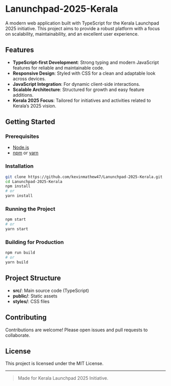 # Lanunchpad-2025-Kerala

A modern web application built with TypeScript for the Kerala Launchpad 2025 initiative. This project aims to provide a robust platform with a focus on scalability, maintainability, and an excellent user experience.

## Features

- **TypeScript-first Development**: Strong typing and modern JavaScript features for reliable and maintainable code.
- **Responsive Design**: Styled with CSS for a clean and adaptable look across devices.
- **JavaScript Integration**: For dynamic client-side interactions.
- **Scalable Architecture**: Structured for growth and easy feature additions.
- **Kerala 2025 Focus**: Tailored for initiatives and activities related to Kerala’s 2025 vision.

## Getting Started

### Prerequisites

- [Node.js](https://nodejs.org/)
- [npm](https://www.npmjs.com/) or [yarn](https://yarnpkg.com/)

### Installation

```bash
git clone https://github.com/kevinmathew47/Lanunchpad-2025-Kerala.git
cd Lanunchpad-2025-Kerala
npm install
# or
yarn install
```

### Running the Project

```bash
npm start
# or
yarn start
```

### Building for Production

```bash
npm run build
# or
yarn build
```

## Project Structure

- **src/**: Main source code (TypeScript)
- **public/**: Static assets
- **styles/**: CSS files

## Contributing

Contributions are welcome! Please open issues and pull requests to collaborate.

## License

This project is licensed under the MIT License.

---

> Made for Kerala Launchpad 2025 Initiative.

